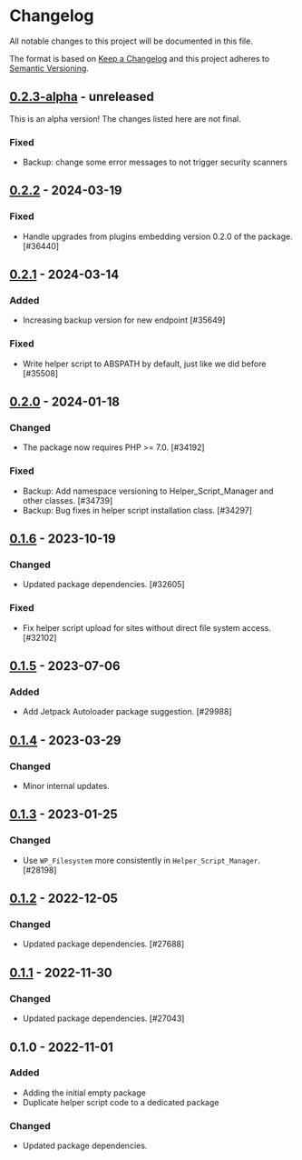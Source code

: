 # Changelog

All notable changes to this project will be documented in this file.

The format is based on [Keep a Changelog](https://keepachangelog.com/en/1.0.0/)
and this project adheres to [Semantic Versioning](https://semver.org/spec/v2.0.0.html).

## [0.2.3-alpha] - unreleased

This is an alpha version! The changes listed here are not final.

### Fixed
- Backup: change some error messages to not trigger security scanners

## [0.2.2] - 2024-03-19
### Fixed
- Handle upgrades from plugins embedding version 0.2.0 of the package. [#36440]

## [0.2.1] - 2024-03-14
### Added
- Increasing backup version for new endpoint [#35649]

### Fixed
- Write helper script to ABSPATH by default, just like we did before [#35508]

## [0.2.0] - 2024-01-18
### Changed
- The package now requires PHP >= 7.0. [#34192]

### Fixed
- Backup: Add namespace versioning to Helper_Script_Manager and other classes. [#34739]
- Backup: Bug fixes in helper script installation class. [#34297]

## [0.1.6] - 2023-10-19
### Changed
- Updated package dependencies. [#32605]

### Fixed
- Fix helper script upload for sites without direct file system access. [#32102]

## [0.1.5] - 2023-07-06
### Added
- Add Jetpack Autoloader package suggestion. [#29988]

## [0.1.4] - 2023-03-29
### Changed
- Minor internal updates.

## [0.1.3] - 2023-01-25
### Changed
- Use `WP_Filesystem` more consistently in `Helper_Script_Manager`. [#28198]

## [0.1.2] - 2022-12-05
### Changed
- Updated package dependencies. [#27688]

## [0.1.1] - 2022-11-30
### Changed
- Updated package dependencies. [#27043]

## 0.1.0 - 2022-11-01
### Added
- Adding the initial empty package
- Duplicate helper script code to a dedicated package

### Changed
- Updated package dependencies.

[0.2.3-alpha]: https://github.com/Automattic/jetpack-transport-helper/compare/v0.2.2...v0.2.3-alpha
[0.2.2]: https://github.com/Automattic/jetpack-transport-helper/compare/v0.2.1...v0.2.2
[0.2.1]: https://github.com/Automattic/jetpack-transport-helper/compare/v0.2.0...v0.2.1
[0.2.0]: https://github.com/Automattic/jetpack-transport-helper/compare/v0.1.6...v0.2.0
[0.1.6]: https://github.com/Automattic/jetpack-transport-helper/compare/v0.1.5...v0.1.6
[0.1.5]: https://github.com/Automattic/jetpack-transport-helper/compare/v0.1.4...v0.1.5
[0.1.4]: https://github.com/Automattic/jetpack-transport-helper/compare/v0.1.3...v0.1.4
[0.1.3]: https://github.com/Automattic/jetpack-transport-helper/compare/v0.1.2...v0.1.3
[0.1.2]: https://github.com/Automattic/jetpack-transport-helper/compare/v0.1.1...v0.1.2
[0.1.1]: https://github.com/Automattic/jetpack-transport-helper/compare/v0.1.0...v0.1.1

